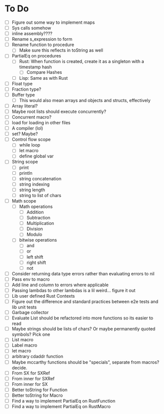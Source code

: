 # To Do
- [ ] Figure out some way to implement maps
- [ ] Sys calls somehow
- [ ] inline assembly????
- [ ] Rename s\_expression to form
- [ ] Rename function to procedure
    - [ ] Make sure this reflects in toString as well
- [ ] PartialEq on procedures
    - [ ] Rust: When function is created, create it as a singleton with a timestamp hash
        - [ ] Compare Hashes
    - [ ] Lisp: Same as with Rust
- [ ] Float type
- [ ] Fraction type?
- [ ] Buffer type
    - [ ] This would also mean arrays and objects and structs, effectively
- [ ] Array literal?
- [ ] Maybe root lists should execute concurrently?
- [ ] Concurrent macro?
- [ ] load for loading in other files
- [ ] A compiler (lol)
- [ ] set? Maybe?
- [ ] Control flow scope
    - [ ] while loop
    - [ ] let macro
    - [ ] define global var
- [ ] String scope
    - [ ] print
    - [ ] println
    - [ ] string concatenation
    - [ ] string indexing
    - [ ] string length
    - [ ] string to list of chars
- [ ] Math scope
    - [ ] Math operations
        - [ ] Addition
        - [ ] Subtraction
        - [ ] Multiplication
        - [ ] Division
        - [ ] Modulo
    - [ ] bitwise operations
        - [ ] and
        - [ ] or
        - [ ] left shift
        - [ ] right shift
        - [ ] not
- [ ] Consider returning data type errors rather than evaluating errors to nil
- [ ] Pass env to macro
- [ ] Add line and column to errors where applicable
- [ ] Passing lambdas to other lambdas is a lil weird... figure it out
- [ ] Lib user defined Rust Contexts
- [ ] Figure out the difference and standard practices between e2e tests and lib unit tests
- [ ] Garbage collector
- [ ] Evaluate List should be refactored into more functions so its easier to read
- [ ] Maybe strings should be lists of chars? Or maybe permanently quoted symbols? Pick one
- [ ] List macro
- [ ] Label macro
- [ ] let macro
- [ ] arbitrary cdaddr function
- [ ] Maybe mccarthy functions should be "specials", separate from macros? decide.
- [ ] From SX for SXRef
- [ ] From inner for SXRef
- [ ] From inner for SX
- [ ] Better toString for Function
- [ ] Better toString for Macro
- [ ] Find a way to implement PartialEq on RustFunction
- [ ] Find a way to implement PartialEq on RustMacro
